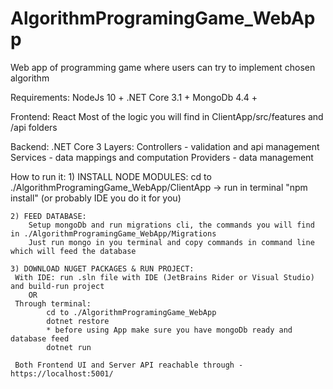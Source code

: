 # AlgorithmProgramingGame_WebApp
Web app of programming game where users can try to implement chosen algorithm

Requirements:
    NodeJs 10 +
    .NET Core 3.1 +
    MongoDb 4.4 +

Frontend: React
	Most of the logic you will find in ClientApp/src/features and /api folders

Backend: .NET Core 3
	Layers: 
		Controllers - validation and api management
		Services - data mappings and computation
		Providers - data management

How to run it:
	1) INSTALL NODE MODULES: 
	    cd to ./AlgorithmProgramingGame_WebApp/ClientApp -> run in terminal "npm install" (or probably IDE you do it for you)

    2) FEED DATABASE:
        Setup mongoDb and run migrations cli, the commands you will find in ./AlgorithmProgramingGame_WebApp/Migrations
        Just run mongo in you terminal and copy commands in command line which will feed the database

    3) DOWNLOAD NUGET PACKAGES & RUN PROJECT:
	 With IDE: run .sln file with IDE (JetBrains Rider or Visual Studio) and build-run project
        OR
	 Through terminal:
	 		cd to ./AlgorithmProgramingGame_WebApp
	 		dotnet restore
	 		* before using App make sure you have mongoDb ready and database feed
	 		dotnet run

	 Both Frontend UI and Server API reachable through - https://localhost:5001/
	 
	
	 